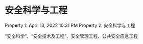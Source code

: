 # 安全科学与工程

Property 1: April 13, 2022 10:31 PM
Property 2: 安全科学与工程

“安全科学”、“安全技术及工程”、安全管理工程、公共安全应急工程